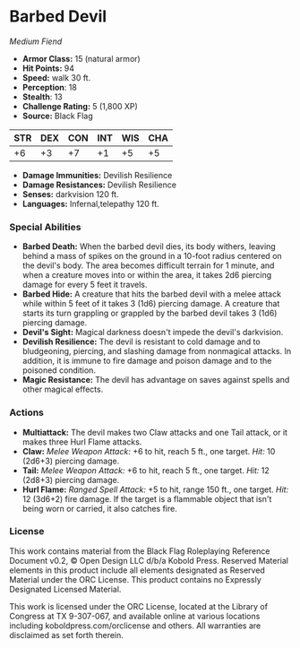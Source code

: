 # Barbed Devil

*Medium* *Fiend*

- **Armor Class:** 15 (natural armor)
- **Hit Points:** 94 
- **Speed:** walk 30 ft.
- **Perception**: 18
- **Stealth**: 13
- **Challenge Rating:** 5 (1,800 XP)
- **Source:** Black Flag

| STR | DEX | CON | INT | WIS | CHA |
| --- | --- | --- | --- | --- | --- |
| +6 | +3 | +7 | +1 | +5 | +5 |

- **Damage Immunities:** Devilish Resilience
- **Damage Resistances:** Devilish Resilience
- **Senses:** darkvision 120 ft.
- **Languages:** Infernal,telepathy 120 ft.

### Special Abilities

- **Barbed Death:** When the barbed devil dies, its body withers, leaving behind a mass of spikes on the ground in a 10-foot radius centered on the devil's body. The area becomes difficult terrain for 1 minute, and when a creature moves into or within the area, it takes 2d6 piercing damage for every 5 feet it travels.
- **Barbed Hide:** A creature that hits the barbed devil with a melee attack while within 5 feet of it takes 3 (1d6) piercing damage. A creature that starts its turn grappling or grappled by the barbed devil takes 3 (1d6) piercing damage.
- **Devil's Sight:** Magical darkness doesn't impede the devil's darkvision.
- **Devilish Resilience:** The devil is resistant to cold damage and to bludgeoning, piercing, and slashing damage from nonmagical attacks. In addition, it is immune to fire damage and poison damage and to the poisoned condition.
- **Magic Resistance:** The devil has advantage on saves against spells and other magical effects.

### Actions

- **Multiattack:** The devil makes two Claw attacks and one Tail attack, or it makes three Hurl Flame attacks.
- **Claw:** _Melee Weapon Attack:_ +6 to hit, reach 5 ft., one target. _Hit:_ 10 (2d6+3) piercing damage.
- **Tail:** _Melee Weapon Attack:_ +6 to hit, reach 5 ft., one target. _Hit:_ 12 (2d8+3) piercing damage.
- **Hurl Flame:** _Ranged Spell Attack:_ +5 to hit, range 150 ft., one target. _Hit:_ 12 (3d6+2) fire damage. If the target is a flammable object that isn't being worn or carried, it also catches fire.


### License

This work contains material from the Black Flag Roleplaying Reference Document v0.2, © Open Design LLC d/b/a Kobold Press. Reserved Material elements in this product include all elements designated as Reserved Material under the ORC License. This product contains no Expressly Designated Licensed Material.

This work is licensed under the ORC License, located at the Library of Congress at TX 9-307-067, and available online at various locations including koboldpress.com/orclicense and others. All warranties are disclaimed as set forth therein.
